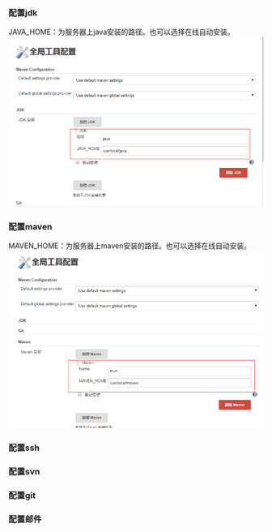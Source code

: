 ### 配置jdk
JAVA_HOME：为服务器上java安装的路径。也可以选择在线自动安装。
![](./resources/jdk.png)
### 配置maven
MAVEN_HOME：为服务器上maven安装的路径。也可以选择在线自动安装。
![](./resources/maven.png)

### 配置ssh

### 配置svn

### 配置git

### 配置邮件